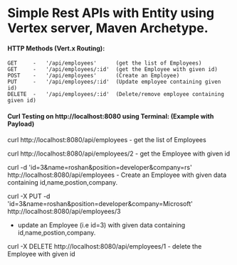 # Simple Rest APIs with Entity using Vertex server, Maven Archetype.

 #### HTTP Methods (Vert.x Routing):
	GET     -   '/api/employees'      (get the list of Employees)
	GET     -   '/api/employees/:id'  (get the Employee with given id)
	POST    -   '/api/employees'      (Create an Employee)
	PUT     -   '/api/employees/:id'  (Update employee containing given id)
	DELETE  -   '/api/employees/:id'  (Delete/remove employee containing given id)


#### Curl Testing on http://localhost:8080 using Terminal: (Example with Payload)

   curl http://localhost:8080/api/employees
     - get the list of Employees
      
   curl http://localhost:8080/api/employees/2
    - get the Employee with given id

   curl -d 'id=3&name=roshan&position=developer&company=rs' http://localhost:8080/api/employees
    - Create an Employee with given data containing id,name,postion,company.
    
   curl -X PUT -d 'id=3&name=roshan&position=developer&company=Microsoft' http://localhost:8080/api/employees/3
   - update an Employee (i.e id=3) with given data containing id,name,postion,company.
   
   curl -X DELETE http://localhost:8080/api/employees/1
    - delete the Employee with given id
    

